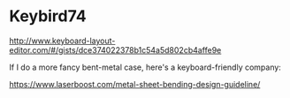 Keybird74
=========

http://www.keyboard-layout-editor.com/#/gists/dce374022378b1c54a5d802cb4affe9e


If I do a more fancy bent-metal case, here's a keyboard-friendly company:

https://www.laserboost.com/metal-sheet-bending-design-guideline/
